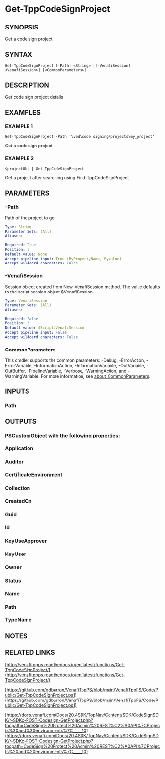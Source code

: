 # Get-TppCodeSignProject

## SYNOPSIS
Get a code sign project

## SYNTAX

```
Get-TppCodeSignProject [-Path] <String> [[-VenafiSession] <VenafiSession>] [<CommonParameters>]
```

## DESCRIPTION
Get code sign project details

## EXAMPLES

### EXAMPLE 1
```
Get-TppCodeSignProject -Path '\ved\code signing\projects\my_project'
```

Get a code sign project

### EXAMPLE 2
```
$projectObj | Get-TppCodeSignProject
```

Get a project after searching using Find-TppCodeSignProject

## PARAMETERS

### -Path
Path of the project to get

```yaml
Type: String
Parameter Sets: (All)
Aliases:

Required: True
Position: 1
Default value: None
Accept pipeline input: True (ByPropertyName, ByValue)
Accept wildcard characters: False
```

### -VenafiSession
Session object created from New-VenafiSession method.
The value defaults to the script session object $VenafiSession.

```yaml
Type: VenafiSession
Parameter Sets: (All)
Aliases:

Required: False
Position: 2
Default value: $Script:VenafiSession
Accept pipeline input: False
Accept wildcard characters: False
```

### CommonParameters
This cmdlet supports the common parameters: -Debug, -ErrorAction, -ErrorVariable, -InformationAction, -InformationVariable, -OutVariable, -OutBuffer, -PipelineVariable, -Verbose, -WarningAction, and -WarningVariable. For more information, see [about_CommonParameters](http://go.microsoft.com/fwlink/?LinkID=113216).

## INPUTS

### Path
## OUTPUTS

### PSCustomObject with the following properties:
###     Application
###     Auditor
###     CertificateEnvironment
###     Collection
###     CreatedOn
###     Guid
###     Id
###     KeyUseApprover
###     KeyUser
###     Owner
###     Status
###     Name
###     Path
###     TypeName
## NOTES

## RELATED LINKS

[http://venafitppps.readthedocs.io/en/latest/functions/Get-TppCodeSignProject/](http://venafitppps.readthedocs.io/en/latest/functions/Get-TppCodeSignProject/)

[https://github.com/gdbarron/VenafiTppPS/blob/main/VenafiTppPS/Code/Public/Get-TppCodeSignProject.ps1](https://github.com/gdbarron/VenafiTppPS/blob/main/VenafiTppPS/Code/Public/Get-TppCodeSignProject.ps1)

[https://docs.venafi.com/Docs/20.4SDK/TopNav/Content/SDK/CodeSignSDK/r-SDKc-POST-Codesign-GetProject.php?tocpath=CodeSign%20Protect%20Admin%20REST%C2%A0API%7CProjects%20and%20environments%7C_____10](https://docs.venafi.com/Docs/20.4SDK/TopNav/Content/SDK/CodeSignSDK/r-SDKc-POST-Codesign-GetProject.php?tocpath=CodeSign%20Protect%20Admin%20REST%C2%A0API%7CProjects%20and%20environments%7C_____10)

